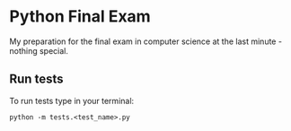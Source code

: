 # Python Final Exam
My preparation for the final exam in computer science at the last minute - nothing special.

## Run tests
To run tests type in your terminal:
```
python -m tests.<test_name>.py
```